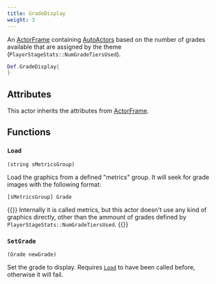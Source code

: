 ```yaml
---
title: GradeDisplay
weight: 3
---
```


An [ActorFrame](../actorframe) containing [AutoActors](../_index.md) based on the number of grades available that are assigned by the theme (`PlayerStageStats::NumGradeTiersUsed`).

```lua
Def.GradeDisplay{
}
```

## Attributes

This actor inherits the attributes from [ActorFrame](../actorframe/#attributes).

## Functions

### `Load`
`(string sMetricsGroup)`

Load the graphics from a defined "metrics" group. It will seek for grade images with the following format:
```
[sMetricsGroup] Grade
```

{{<hint>}}
Internally it is called metrics, but this actor doesn't use any kind of graphics directly, other than the ammount of grades defined by `PlayerStageStats::NumGradeTiersUsed`.
{{</hint>}}

### `SetGrade`
`(Grade newGrade)`

Set the grade to display. Requires [`Load`](#load) to have been called before, otherwise it will fail.